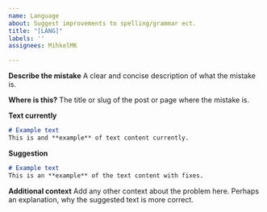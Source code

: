 ```yaml
---
name: Language
about: Suggest improvements to spelling/grammar ect.
title: "[LANG]"
labels: ''
assignees: MihkelMK

---
```


**Describe the mistake**
A clear and concise description of what the mistake is.

**Where is this?**
The title or slug of the post or page where the mistake is.

**Text currently**
```md
# Example text
This is and **example** of text content currently.
```

**Suggestion**
```md
# Example text
This is an **example** of the text content with fixes.
```

**Additional context**
Add any other context about the problem here. Perhaps an explanation, why the suggested text is more correct.
